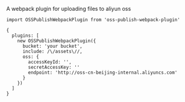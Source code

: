 A webpack plugin for uploading files to aliyun oss

````
import OSSPublishWebpackPlugin from 'oss-publish-webpack-plugin'

{
  plugins: [
    new OSSPublishWebpackPlugin({
      bucket: 'your bucket',
      include: /\/assets\//,
      oss: {
        accessKeyId: '',
        secretAccessKey: ''
        endpoint: 'http://oss-cn-beijing-internal.aliyuncs.com'
      }
    })
  ]
}
````
